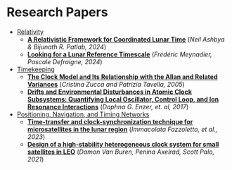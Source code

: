 # Research Papers

- [Relativity](relativity/index.md)
  - [**A Relativistic Framework for Coordinated Lunar Time**](A%20relativistic%20framework%20for%20coordinated%20lunar%20time.pdf)
    (_Neil Ashbya & Bijunath R. Patlab, 2024_)
  - [**Looking for a Lunar Reference Timescale**](Looking%20for%20a%20Lunar%20Reference%20Timescale.pdf)
    (_Frédéric Meynadier, Pascale Defraigne, 2024_)
- [Timekeeping](timekeeping/index.md)
  - [**The Clock Model and Its Relationship with the Allan and Related Variances**](The%20Clock%20Model%20and%20Its%20Relationship%20with%20the%20Allan%20and%20Related%20Variances.pdf)
    (_Cristina Zucca and Patrizia Tavella, 2005_)
  - [**Drifts and Environmental Disturbances in Atomic Clock Subsystems: Quantifying Local Oscillator, Control Loop, and Ion Resonance Interactions**](Drifts%20and%20Environmental%20Disturbances%20in%20Atomic%20Clock%20Subsystems%20Quantifying%20Local%20Oscillator,%20Control%20Loop,%20and%20Ion%20Resonance%20Interactions.pdf)
    (_Daphna G. Enzer, et. al, 2017_)
- [Positioning, Navigation, and Timing Networks](pnt-networks/index.md)
  - [**Time-transfer and clock-synchronization technique for microsatellites in the lunar region**](Time-transfer%20and%20clock-synchronization%20technique%20for%20microsatellites%20in%20the%20lunar%20region.pdf)
    (_Immacolata Fazzoletto, et al., 2023_)
  - [**Design of a high-stability heterogeneous clock system for small satellites in LEO**](Design%20of%20a%20high-stability%20heterogeneous%20clock%20system%20for%20small%20satellites%20in%20LEO.pdf)
    (_Damon Van Buren, Penina Axelrad, Scott Palo, 2021_)
